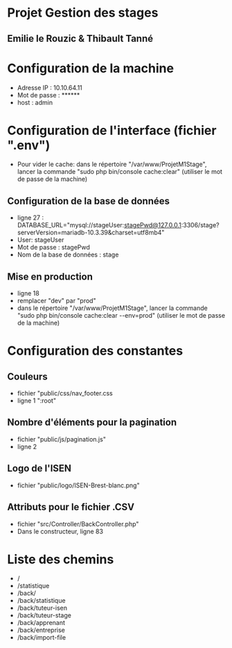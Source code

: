 # Projet Gestion des stages
## Emilie le Rouzic & Thibault Tanné

# Configuration de la machine
- Adresse IP : 10.10.64.11
- Mot de passe : ******
- host : admin

# Configuration de l'interface (fichier ".env")
- Pour vider le cache: dans le répertoire "/var/www/ProjetM1Stage", lancer la commande "sudo php bin/console cache:clear" (utiliser le mot de passe de la machine)
## Configuration de la base de données
- ligne 27 : DATABASE_URL="mysql://stageUser:stagePwd@127.0.0.1:3306/stage?serverVersion=mariadb-10.3.39&charset=utf8mb4"
- User: stageUser
- Mot de passe : stagePwd
- Nom de la base de données : stage
## Mise en production
- ligne 18
- remplacer "dev" par "prod"
- dans le répertoire "/var/www/ProjetM1Stage", lancer la commande "sudo php bin/console cache:clear --env=prod" (utiliser le mot de passe de la machine)

# Configuration des constantes
## Couleurs 
- fichier "public/css/nav_footer.css
- ligne 1 ":root"
## Nombre d'éléments pour la pagination
- fichier "public/js/pagination.js"
- ligne 2
## Logo de l'ISEN
- fichier "public/logo/ISEN-Brest-blanc.png"
## Attributs pour le fichier .CSV
- fichier "src/Controller/BackController.php"
- Dans le constructeur, ligne 83
# Liste des chemins
- /
- /statistique
- /back/
- /back/statistique
- /back/tuteur-isen
- /back/tuteur-stage
- /back/apprenant
- /back/entreprise
- /back/import-file
